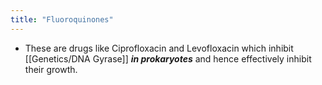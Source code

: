 ```yaml
---
title: "Fluoroquinones"
---
```

- These are drugs like Ciprofloxacin and Levofloxacin which inhibit [[Genetics/DNA Gyrase]] ***in prokaryotes*** and hence effectively inhibit their growth.
